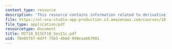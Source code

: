 ```yaml
---
content_type: resource
description: 'This resource contains information related to derivative of secant. '
file: https://ol-ocw-studio-app-production.s3.amazonaws.com/courses/18-01sc-single-variable-calculus-fall-2010/f8e05f6f6d7f75b54b6d990eaa667901_MIT18_01SCF10_Ses21c.pdf
file_type: application/pdf
resourcetype: Document
title: MIT18_01SCF10_Ses21c.pdf
uid: f8e05f6f-6d7f-75b5-4b6d-990eaa667901
---
```


